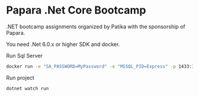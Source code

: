 # Papara .Net Core Bootcamp
  .NET bootcamp assignments organized by Patika with the sponsorship of Papara.
  
You need .Net 6.0.x or higher SDK and docker.

Run Sql Server

```bash 
docker run -e "SA_PASSWORD=MyPassword" -e "MSSQL_PID=Express" -p 1433:1433 -d --name=sql mcr.microsoft.com/mssql/server:latest 

```

Run project

```bash
dotnet watch run 

```

